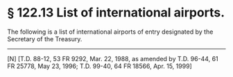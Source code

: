 # § 122.13   List of international airports.

The following is a list of international airports of entry designated by the Secretary of the Treasury.



---

[N] [T.D. 88-12, 53 FR 9292, Mar. 22, 1988, as amended by T.D. 96-44, 61 FR 25778, May 23, 1996; T.D. 99-40, 64 FR 18566, Apr. 15, 1999]




